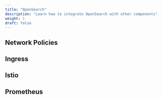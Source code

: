 ```yaml
---
title: "OpenSearch"
description: "Learn how to integrate OpenSearch with other components"
weight: 1
draft: false
---
```


## Network Policies
## Ingress
## Istio
## Prometheus
